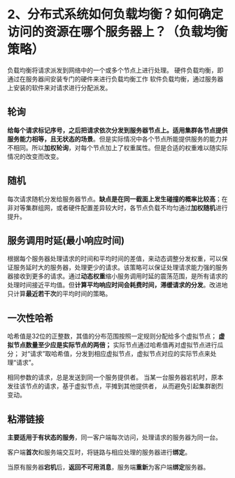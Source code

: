 # 2、分布式系统如何负载均衡？如何确定访问的资源在哪个服务器上？（负载均衡策略）

负载均衡将请求派发到网络中的一个或多个节点上进行处理。 
硬件负载均衡，即通过在服务器间安装专门的硬件来进行负载均衡工作 
软件负载均衡，通过服务器上安装的软件来对请求进行分配派发。



## 轮询



**给每个请求标记序号，之后把请求依次分发到服务器节点上。适用集群各节点提供服务能力相等，且无状态的场景**。但是实际情况中各个节点所能提供服务的能力并不相同。所以**加权轮询**，对每个节点加上了权重属性。但是合适的权重难以随实际情况的改变而改变。



## 随机



每次请求随机分发给服务器节点。**缺点是在同一截面上发生碰撞的概率比较高**；在非对等集群组网，或者硬件配置差异较大时，各节点负载不均匀通过**加权随机**进行提升。



## 服务调用时延(最小响应时间)



根据每个服务器处理请求的时间和平均时间的差值，来动态调整分发权重，可以保证服务延时大的服务器，处理更少的请求。该策略可以保证处理请求能力强的服务器接收到更多的请求。通过**动态权重**缩小服务调用时延的震荡范围，是所有请求的处理时间接近平均值。但**计算平均响应时间会耗费时间，滞缓请求的分发**。改进地只计算**最近若干次**的平均时间的策略。



## 一次性哈希



哈希值是32位的正整数，其值的分布范围按照一定规则分配给多个虚拟节点；
**虚拟节点数量至少应是实际节点的两倍；**
实际节点通过哈希值再对虚拟节点进行瓜分；
对“请求”取哈希值，分发到相应虚拟节点，虚拟节点对应的实际节点来处理“请求”。

相同参数的请求，总是发送到同一个服务提供者。
当某一台服务器宕机时，原本发往该节点的请求，基于虚拟节点，平摊到其他提供者，
从而避免引起集群剧烈变动。



## 粘滞链接



**主要适用于有状态的服务**，同一客户端每次访问，处理请求的服务器为同一台。

客户端**首次**和服务端交互时，将链路与相应处理的服务器进行**绑定**。

当原有服务器**宕机**后，**返回不可用消息**，服务端**重新**为客户端**绑定**服务器。